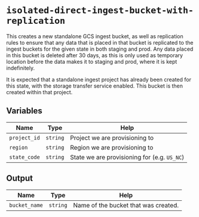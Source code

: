 # `isolated-direct-ingest-bucket-with-replication`

This creates a new standalone GCS ingest bucket, as well as replication rules to ensure that any data that is placed in that bucket is replicated to the ingest buckets for the given state in both staging and prod. Any data placed in this bucket is deleted after 30 days, as this is only used as temporary location before the data makes it to staging and prod, where it is kept indefinitely.

It is expected that a standalone ingest project has already been created for this state, with the storage transfer service enabled. This bucket is then created within that project.

## Variables

| Name         | Type     | Help                                         |
|--------------|----------|----------------------------------------------|
| `project_id` | `string` | Project we are provisioning to               |
| `region`     | `string` | Region we are provisioning to                |
| `state_code` | `string` | State we are provisioning for (e.g. `US_NC`) |

## Output

| Name          | Type     | Help                                 |
|---------------|----------|--------------------------------------|
| `bucket_name` | `string` | Name of the bucket that was created. |

